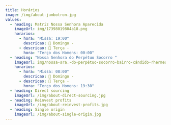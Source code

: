 ```yaml
---
title: Horários
image: /img/about-jumbotron.jpg
values:
  - heading: Matriz Nossa Senhora Aparecida
    imageUrl: img/17398019804a18.png
    horarios:
      - hora: "Missa: 19:00"
        descricao: 📅 Domingo -
      - descricao: 📅 Terça -
        hora: "Terço dos Homens: 00:00"
  - heading: "Nossa Senhora do Perpétuo Socorro "
    imageUrl: img/nossa-sra.-do-perpétuo-socorro-bairro-cândido-rhermes.png
    horarios:
      - hora: "Missa: 08:00"
        descricao: 📅 Domingo -
      - descricao: 📅 Terça -
        hora: "Terço dos Homens: 19:30"
  - heading: Direct sourcing
    imageUrl: /img/about-direct-sourcing.jpg
  - heading: Reinvest profits
    imageUrl: /img/about-reinvest-profits.jpg
  - heading: Single origin
    imageUrl: /img/about-single-origin.jpg
---
```

